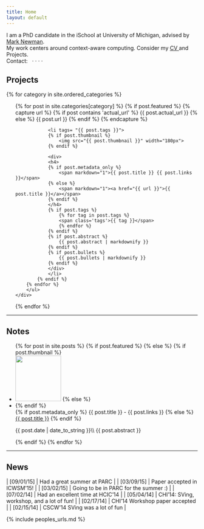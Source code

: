 ```yaml
---
title: Home
layout: default
---
```

I am a PhD candidate in the iSchool at University of Michigan, advised by [Mark Newman](http://mwnewman.people.si.umich.edu/).
<br />
My work centers around context-aware computing. Consider my <a href="/resume/gauravparuthi.pdf">CV
                </a> and Projects.
                <br />
Contact:
&nbsp;                <a href="mailto:gparuthi@umich.edu"><i class="fa fa-send"></i></a> ·
                <a href="https://github.com/gparuthi/"><i class="fa fa-github"></i></a> ·
                <a href="http://www.linkedin.com/in/gparuthi"><i class="fa fa-linkedin"></i></a> ·
                <a href="http://scholar.google.com/citations?user=WsoaFHIAAAAJ&hl=en"><i class="fa fa-graduation-cap"></i></a> ·

## Projects
<div>
    <!-- {% for tag in site.all_tags %}
    <span class='select-tags'> {{ tag }} </span>
    {% endfor %} -->
</div>

<div class="grid">
{% for category in site.ordered_categories %}
    <div class="unit one-of-two">
        <ul class="projects">
        {% for post in site.categories[category] %}
            {% if post.featured %}
                {% capture url %}
                    {% if post contains 'actual_url' %}
                        {{ post.actual_url }}
                    {% else %}
                        {{ post.url }}
                    {% endif %}
                {% endcapture %}

                <li tags= "{{ post.tags }}">
                {% if post.thumbnail %}
                    <img src="{{ post.thumbnail }}" width="180px">
                {% endif %}

                <div>
                <h4>
                {% if post.metadata_only %}
                    <span markdown="1">{{ post.title }} {{ post.links }}</span>
                {% else %}
                    <span markdown="1"><a href="{{ url }}">{{ post.title }}</a></span>
                {% endif %}
                </h4>
                {% if post.tags %}
                    {% for tag in post.tags %}
                    <span class='tags'>{{ tag }}</span>
                    {% endfor %}
                {% endif %}
                {% if post.abstract %}
                    {{ post.abstract | markdownify }}
                {% endif %}
                {% if post.bullets %}
                    {{ post.bullets | markdownify }}
                {% endif %}
                </div>
                </li>
            {% endif %}
        {% endfor %}
        </ul>
    </div>
{% endfor %}
</div>
<!-- <div style="text-align:right;" class='more'><a href="projects.html">More...</a></div> -->

---

## Notes
<ul class="projects notes">
{% for post in site.posts %}
    {% if post.featured %}
    {% else %}
        {% if post.thumbnail %}
            <li>
            <img src="{{ post.thumbnail }}" width="120px" />
        {% else %}
            <li class="nothumb">
        {% endif %}
        <div>
        <span class="sans">
        {% if post.metadata_only %}
            <span markdown="1">{{ post.title }} - {{ post.links }}</span>
        {% else %}
            <span markdown="1"><a href="{{ post.url }}">{{ post.title }}</a></span>
        {% endif %}
        </span>
        <p markdown="1">
        {{ post.date | date_to_string }}\\
        {{ post.abstract }}
        </p>
        </div>
        </li>
    {% endif %}
{% endfor %}
</ul>

---

## News
| [09/01/15] | Had a great summer at PARC | 
| [03/09/15] | Paper accepted in ICWSM'15! | 
| [03/02/15] | Going to be in PARC for the summer :) |
| [07/02/14] | Had an excellent time at HCIC’14 |
| [05/04/14] | CHI’14: SVing, workshop, and a lot of fun! |
| [02/17/14] | CHI’14 Workshop paper accepted |
| [02/15/14] | CSCW’14 SVing was a lot of fun |

{% include peoples_urls.md %}
